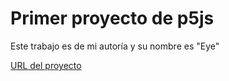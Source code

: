 # Primer proyecto de p5js

Este trabajo es de mi autoría y su nombre es "Eye"

[URL del proyecto](https://editor.p5js.org/sutcliffe/sketches/hmXzmul5b)